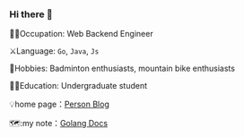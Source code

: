 ### Hi there 👋



:pouting_man:Occupation: Web Backend Engineer

:crossed_swords:Language: `Go`, `Java`, `Js`

:badminton:Hobbies: Badminton enthusiasts, mountain bike enthusiasts

:man_student:Education: Undergraduate student

:bulb:home page：[Person Blog](http://www.vegetableprogrammer.top/)

🗺️:my note：[Golang Docs](https://golang.halfiisland.com/)
